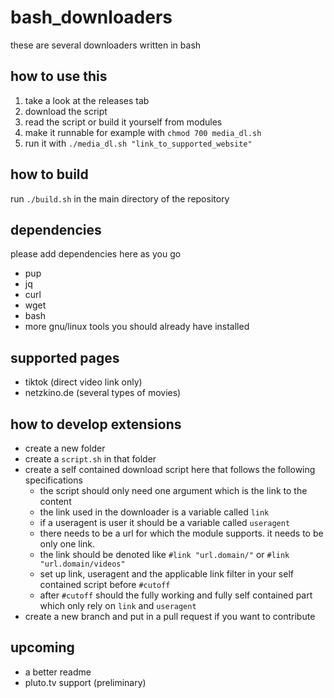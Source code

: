 # bash_downloaders

these are several downloaders written in bash

## how to use this

1. take a look at the releases tab
2. download the script
3. read the script or build it yourself from modules
4. make it runnable for example with `chmod 700 media_dl.sh`
5. run it with `./media_dl.sh "link_to_supported_website"`

## how to build

run `./build.sh` in the main directory of the repository

## dependencies

please add dependencies here as you go

-   pup
-   jq
-   curl
-   wget
-   bash
-   more gnu/linux tools you should already have installed

## supported pages

-   tiktok (direct video link only)
-   netzkino.de (several types of movies)

## how to develop extensions

-   create a new folder
-   create a `script.sh` in that folder
-   create a self contained download script here that follows the following specifications
    -   the script should only need one argument which is the link to the content
    -   the link used in the downloader is a variable called `link`
    -   if a useragent is user it should be a variable called `useragent`
    -   there needs to be a url for which the module supports. it needs to be only one link.
    -   the link should be denoted like `#link "url.domain/"` or `#link "url.domain/videos"`
    -   set up link, useragent and the applicable link filter in your self contained script before `#cutoff`
    -   after `#cutoff` should the fully working and fully self contained part which only rely on `link` and `useragent`
-   create a new branch and put in a pull request if you want to contribute

## upcoming

-   a better readme
-   pluto.tv support (preliminary)
